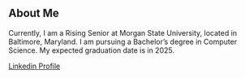 ## About Me
Currently, I am a Rising Senior at Morgan State University, located in Baltimore, Maryland. I am pursuing a Bachelor’s degree in Computer Science. My expected graduation date is in 2025. 

[Linkedin Profile](https://www.linkedin.com/in/anthony-williams-4b0ba2251/)

